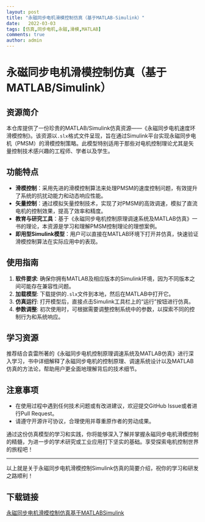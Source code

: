 ```yaml
---
layout: post
title: "永磁同步电机滑模控制仿真（基于MATLAB-Simulink）"
date:   2022-03-03
tags: [仿真,同步电机,永磁,滑模,MATLAB]
comments: true
author: admin
---
```

# 永磁同步电机滑模控制仿真（基于MATLAB/Simulink）

## 资源简介

本仓库提供了一份珍贵的MATLAB/Simulink仿真资源——《永磁同步电机速度环滑模控制》。该资源以`.slx`格式文件呈现，旨在通过Simulink平台实现永磁同步电机（PMSM）的滑模控制策略。此模型特别适用于那些对电机控制理论尤其是矢量控制技术感兴趣的工程师、学者以及学生。

## 功能特点

- **滑模控制**：采用先进的滑模控制算法来处理PMSM的速度控制问题，有效提升了系统的抗扰动能力和动态响应性能。
- **矢量控制**：通过模拟矢量控制技术，实现了对PMSM的高效调速，模拟了直流电机的控制效果，提高了效率和精度。
- **教育与研究工具**：基于《永磁同步电机控制原理调速系统及MATLAB仿真》一书的理论，本资源是学习和理解PMSM控制理论的理想案例。
- **即用型Simulink模型**：用户可以直接在MATLAB环境下打开并仿真，快速验证滑模控制算法在实际应用中的表现。

## 使用指南

1. **软件要求**: 确保你拥有MATLAB及相应版本的Simulink环境，因为不同版本之间可能存在兼容性问题。
2. **加载模型**: 下载提供的`.slx`文件到本地，然后在MATLAB中打开它。
3. **仿真运行**: 打开模型后，直接点击Simulink工具栏上的“运行”按钮进行仿真。
4. **参数调整**: 初次使用时，可根据需要调整控制系统中的参数，以探索不同的控制行为和系统响应。

## 学习资源

推荐结合袁雷所著的《永磁同步电机控制原理调速系统及MATLAB仿真》进行深入学习，书中详细解释了永磁同步电机的控制原理、调速系统设计以及MATLAB仿真的方法论，帮助用户更全面地理解背后的技术细节。

## 注意事项

- 在使用过程中遇到任何技术问题或有改进建议，欢迎提交GitHub Issue或者进行Pull Request。
- 请遵守开源许可协议，合理使用并尊重原作者的劳动成果。

通过这份仿真模型的学习和实践，你将能够深入了解并掌握永磁同步电机滑模控制的精髓，为进一步的学术研究或工业应用打下坚实的基础。享受探索电机控制世界的旅程吧！

---

以上就是关于永磁同步电机滑模控制Simulink仿真的简要介绍，祝你的学习和研发之路顺利！

## 下载链接

[永磁同步电机滑模控制仿真基于MATLABSimulink](https://pan.quark.cn/s/b8bcc24d2336)